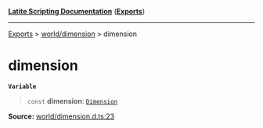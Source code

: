 [**Latite Scripting Documentation**](../../README.md) ([**Exports**](../../exports.md))

---

[Exports](../../exports.md) > [world/dimension](../index.md) > dimension

# dimension

**`Variable`**

> `const` **dimension**: [`Dimension`](../interfaces/interface.Dimension.md)

**Source:** [world/dimension.d.ts:23](https://github.com/LatiteScripting/latitescripting.github.io/blob/feb6a18/definitions/world/dimension.d.ts#L23)
